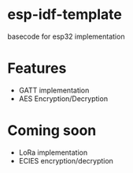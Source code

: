 # esp-idf-template
basecode for esp32 implementation 
 
# Features
 - GATT implementation 
 - AES Encryption/Decryption
 
 # Coming soon
 - LoRa implementation
 - ECIES encryption/decryption

